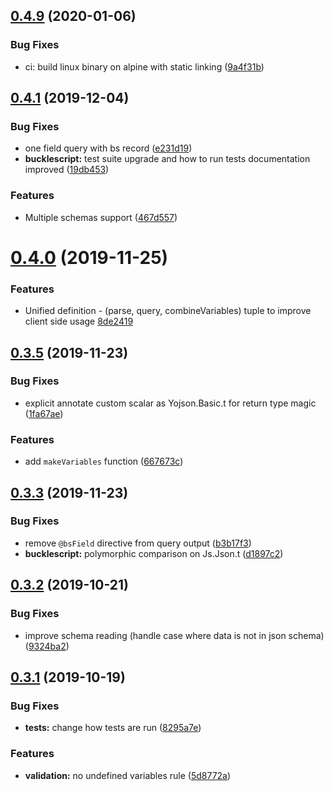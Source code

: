 ## [0.4.9](https://github.com/baransu/graphql_ppx_re/compare/v0.4.6...v0.4.9) (2020-01-06)

### Bug Fixes

- ci: build linux binary on alpine with static linking ([9a4f31b](https://github.com/baransu/graphql_ppx_re/commit/9a4f31b76350bf73e108d31a5d6a75dc9a681238))

## [0.4.1](https://github.com/baransu/graphql_ppx_re/compare/v0.4.0...v0.4.1) (2019-12-04)

### Bug Fixes

- one field query with bs record ([e231d19](https://github.com/baransu/graphql_ppx_re/commit/e231d1970b69f175400a324e2542a4748588b34b))
- **bucklescript:** test suite upgrade and how to run tests documentation improved ([19db453](https://github.com/baransu/graphql_ppx_re/commit/19db453aef42f354f2e8f5cd532002ebfa66c22c))

### Features

- Multiple schemas support ([467d557](https://github.com/baransu/graphql_ppx_re/commit/467d55799771825b3fcdd3ccd4098c3a021328e9))

# [0.4.0](https://github.com/baransu/graphql_ppx_re/compare/v0.3.5...v0.4.0) (2019-11-25)

### Features

- Unified definition - (parse, query, combineVariables) tuple to improve client side usage [8de2419](https://github.com/baransu/graphql_ppx_re/commit/8de241902cb660c830659ea659f56fce92ad423c)

## [0.3.5](https://github.com/baransu/graphql_ppx_re/compare/v0.3.3...v0.3.5) (2019-11-23)

### Bug Fixes

- explicit annotate custom scalar as Yojson.Basic.t for return type magic ([1fa67ae](https://github.com/baransu/graphql_ppx_re/commit/1fa67ae))

### Features

- add `makeVariables` function ([667673c](https://github.com/baransu/graphql_ppx_re/commit/667673c7c815eb53ea26f7d9d06544439eae0f28))

## [0.3.3](https://github.com/baransu/graphql_ppx_re/compare/v0.3.2...v0.3.3) (2019-11-23)

### Bug Fixes

- remove `@bsField` directive from query output ([b3b17f3](https://github.com/baransu/graphql_ppx_re/commit/b3b17f3))
- **bucklescript:** polymorphic comparison on Js.Json.t ([d1897c2](https://github.com/baransu/graphql_ppx_re/commit/d1897c2))

## [0.3.2](https://github.com/baransu/graphql_ppx_re/compare/v0.3.1...v0.3.2) (2019-10-21)

### Bug Fixes

- improve schema reading (handle case where data is not in json schema) ([9324ba2](https://github.com/baransu/graphql_ppx_re/commit/9324ba232385540b61f485064ee09b1e49929146))

## [0.3.1](https://github.com/baransu/graphql_ppx_re/compare/0.2.0...v0.3.1) (2019-10-19)

### Bug Fixes

- **tests:** change how tests are run ([8295a7e](https://github.com/baransu/graphql_ppx_re/commit/8295a7e))

### Features

- **validation:** no undefined variables rule ([5d8772a](https://github.com/baransu/graphql_ppx_re/commit/5d8772a))
